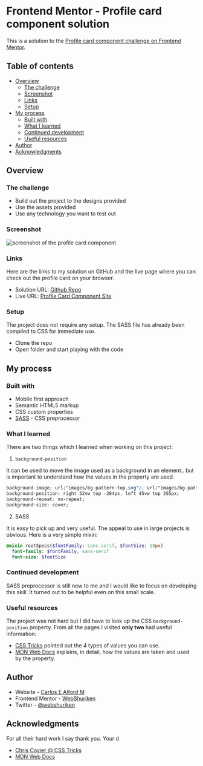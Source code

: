 # Frontend Mentor - Profile card component solution

This is a solution to the [Profile card component challenge on Frontend Mentor](https://www.frontendmentor.io/challenges/profile-card-component-cfArpWshJ).

## Table of contents

- [Overview](#overview)
  - [The challenge](#the-challenge)
  - [Screenshot](#screenshot)
  - [Links](#links)
  - [Setup](#setup)
- [My process](#my-process)
  - [Built with](#built-with)
  - [What I learned](#what-i-learned)
  - [Continued development](#continued-development)
  - [Useful resources](#useful-resources)
- [Author](#author)
- [Acknowledgments](#acknowledgments)

## Overview

### The challenge

- Build out the project to the designs provided
- Use the assets provided
- Use any technology you want to test out

### Screenshot

![screenshot of the profile card component](./screenshot.png)

### Links

Here are the links to my solution on GitHub and the live page where you can check out the profile card on your browser.

- Solution URL: [Github Repo](https://github.com/webshuriken/profile-card-component/)
- Live URL: [Profile Card Component Site](https://webshuriken.github.io/profile-card-component/)

### Setup

The project does not require any setup. The SASS file has already been compiled to CSS for immediate use.
- Clone the repo
- Open folder and start playing with the code

## My process

### Built with

- Mobile first approach
- Semantic HTML5 markup
- CSS custom properties
- [SASS](https://sass-lang.com/) - CSS preprocessor

### What I learned

There are two things which I learned when working on this project:

1. `background-position`

It can be used to move the image used as a background in an element.. but is important to understand how the values in the property are used.

```css
background-image: url("images/bg-pattern-top.svg"), url("images/bg-pattern-bottom.svg");
background-position: right 52vw top -284px, left 45vw top 355px;
background-repeat: no-repeat;
background-size: cover;
```

2. SASS

It is easy to pick up and very useful. The appeal to use in large projects is obvious. Here is a very simple mixin:

```sass
@mixin rootSpecs($fontFamily: sans-serif, $fontSize: 18px)
  font-family: $fontFamily, sans-serif
  font-size: $fontSize
```

### Continued development

SASS preprocessor is still new to me and I would like to focus on developing this skill. It turned out to be helpful even on this small scale.

### Useful resources

The project was not hard but I did have to look up the CSS `background-position` property.
From all the pages I visited **only two** had useful information:

- [CSS Tricks](https://css-tricks.com/almanac/properties/b/background-position/) pointed out the 4 types of values you can use.
- [MDN Web Docs](https://developer.mozilla.org/en-US/docs/Web/CSS/background-position) explains, in detail, how the values are taken and used by the property.

## Author

- Website - [Carlos E Alford M](https://carlosealford.com)
- Frontend Mentor - [WebShuriken](https://www.frontendmentor.io/profile/WebShuriken)
- Twitter - [@webshuriken](https://www.twitter.com/webshuriken)

## Acknowledgments

For all their hard work I say thank you. Your d

- [Chris Coyier @ CSS Tricks](https://css-tricks.com/author/chriscoyier/)
- [MDN Web Docs](https://developer.mozilla.org/en-US/)
